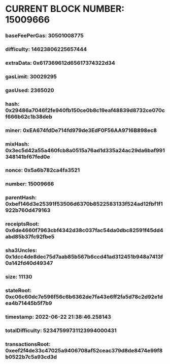 # CURRENT BLOCK NUMBER: 15009666

### baseFeePerGas: 30501008775
### difficulty: 14623806225657444
### extraData: 0x617369612d65617374322d34
### gasLimit: 30029295
### gasUsed: 2365020
### hash: 0x29486a7046f2fe940fb150ce0b8c19eaf48839d8732ce070cf666b62c1b38deb
### miner: 0xEA674fdDe714fd979de3EdF0F56AA9716B898ec8
### mixHash: 0x3ec5d42a55a460fcb8a0515a76ad1d335a24ac29da6baf991348141bf67fed0e
### nonce: 0x5a6b782ca4fa3521
### number: 15009666
### parentHash: 0xbef146d3e25391f53506d6370b8522583133f524ad12fbf1f1922b760d479163
### receiptsRoot: 0x6de4660f7963cbf4342d38c037fac54da0dbc82591f45dd4abd85b37fc92fbe5
### sha3Uncles: 0x1dcc4de8dec75d7aab85b567b6ccd41ad312451b948a7413f0a142fd40d49347
### size: 11130
### stateRoot: 0xc06c60dc7e596f56c6b6362de7fa43e6ff2fa5d78c2d92e1dea4b71445b5f7b9
### timestamp: 2022-06-22 21:38:46.258143
### totalDifficulty: 52347599731123994000431
### transactionsRoot: 0xeef2f4de33c47025a9406708af52ceac379d8de8474e99f8b0522b7c5a93cd3d
